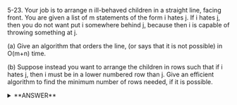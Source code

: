 ﻿5-23. Your job is to arrange n ill-behaved children in a straight line, facing front. You are given a list of m statements of the form i hates j. If i hates j, then you do not want put i somewhere behind j, because then i is capable of throwing something at j.

(a) Give an algorithm that orders the line, (or says that it is not possible) in O(m+n) time.

(b) Suppose instead you want to arrange the children in rows such that if i hates j, then i must be in a lower numbered row than j. Give an efficient algorithm to find the minimum number of rows needed, if it is possible.

<details>
<summary>**ANSWER**</summary>
  <p>

(a) Create a directed graph with the vertices representing the children and the edges representing the "i hates j" relations and use topological sorting. This will either give out a list representing the order in the line or tell you if it's not possible, i.e. a cycle is in the graph.

(b) Build a BFS graph from the directecd graph as built in the previous task. The maximum depth of this graph is the number of rows necessary.

  </p>
</details>